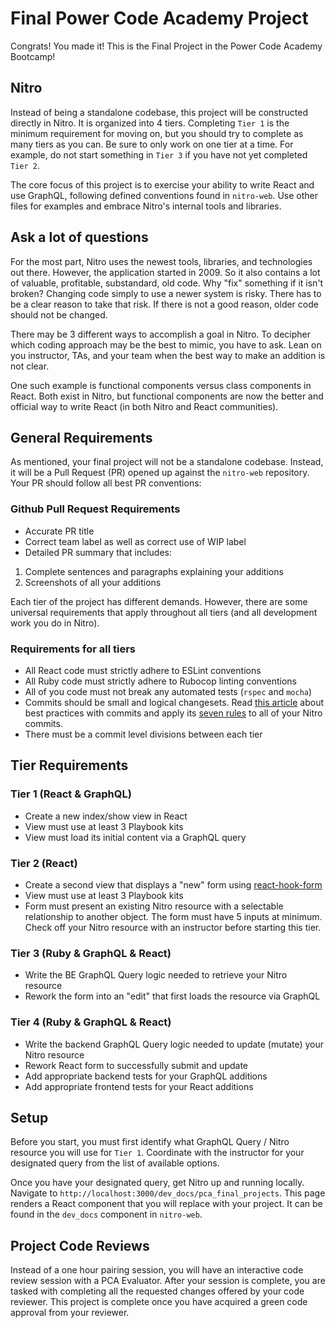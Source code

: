 # Final Power Code Academy Project

Congrats! You made it! This is the Final Project in the Power Code Academy Bootcamp!

## Nitro

Instead of being a standalone codebase, this project will be constructed directly in Nitro. It is organized into 4 tiers. Completing `Tier 1` is the minimum requirement for moving on, but you should try to complete as many tiers as you can. Be sure to only work on one tier at a time. For example, do not start something in `Tier 3` if you have not yet completed `Tier 2`.

The core focus of this project is to exercise your ability to write React and use GraphQL, following defined conventions found in `nitro-web`. Use other files for examples and embrace Nitro's internal tools and libraries.

## Ask a lot of questions

For the most part, Nitro uses the newest tools, libraries, and technologies out there. However, the application started in 2009. So it also contains a lot of valuable, profitable, substandard, old code. Why "fix" something if it isn't broken? Changing code simply to use a newer system is risky. There has to be a clear reason to take that risk. If there is not a good reason, older code should not be changed.

There may be 3 different ways to accomplish a goal in Nitro. To decipher which coding approach may be the best to mimic, you have to ask. Lean on you instructor, TAs, and your team when the best way to make an addition is not clear.

One such example is functional components versus class components in React. Both exist in Nitro, but functional components are now the better and official way to write React (in both Nitro and React communities).

## General Requirements

As mentioned, your final project will not be a standalone codebase. Instead, it will be a Pull Request (PR) opened up against the `nitro-web` repository. Your PR should follow all best PR conventions:

### Github Pull Request Requirements

- Accurate PR title
- Correct team label as well as correct use of WIP label
- Detailed PR summary that includes:
1. Complete sentences and paragraphs explaining your additions
1. Screenshots of all your additions

Each tier of the project has different demands. However, there are some universal requirements that apply throughout all tiers (and all development work you do in Nitro).

### Requirements for all tiers

- All React code must strictly adhere to ESLint conventions
- All Ruby code must strictly adhere to Rubocop linting conventions
- All of you code must not break any automated tests (`rspec` and `mocha`)
- Commits should be small and logical changesets. Read [this article](https://chris.beams.io/posts/git-commit/) about best practices with commits and apply its [seven rules](https://chris.beams.io/posts/git-commit/#seven-rules) to all of your Nitro commits.
- There must be a commit level divisions between each tier

## Tier Requirements

### Tier 1 (React & GraphQL)

- Create a new index/show view in React
- View must use at least 3 Playbook kits
- View must load its initial content via a GraphQL query

### Tier 2 (React)

- Create a second view that displays a "new" form using [react-hook-form](https://react-hook-form.com/)
- View must use at least 3 Playbook kits
- Form must present an existing Nitro resource with a selectable relationship to another object. The form must have 5 inputs at minimum. Check off your Nitro resource with an instructor before starting this tier.

### Tier 3 (Ruby & GraphQL & React)

- Write the BE GraphQL Query logic needed to retrieve your Nitro resource
- Rework the form into an "edit" that first loads the resource via GraphQL

### Tier 4 (Ruby & GraphQL & React)

- Write the backend GraphQL Query logic needed to update (mutate) your Nitro resource
- Rework React form to successfully submit and update
- Add appropriate backend tests for your GraphQL additions
- Add appropriate frontend tests for your React additions

## Setup

Before you start, you must first identify what GraphQL Query / Nitro resource you will use for `Tier 1`. Coordinate with the instructor for your designated query from the list of available options.

Once you have your designated query, get Nitro up and running locally. Navigate to `http://localhost:3000/dev_docs/pca_final_projects`. This page renders a React component that you will replace with your project. It can be found in the `dev_docs` component in `nitro-web`.

## Project Code Reviews

Instead of a one hour pairing session, you will have an interactive code review session with a PCA Evaluator. After your session is complete, you are tasked with completing all the requested changes offered by your code reviewer. This project is complete once you have acquired a green code approval from your reviewer.
